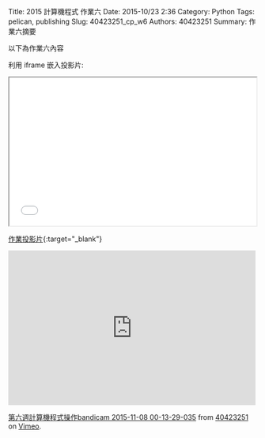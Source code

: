 Title: 2015 計算機程式 作業六
Date: 2015-10/23 2:36
Category: Python
Tags: pelican, publishing
Slug: 40423251_cp_w6
Authors: 40423251
Summary: 作業六摘要

以下為作業六內容

利用 iframe 嵌入投影片:

<iframe src="40423251_cp_w6_p.html" width="500" height="300"></iframe>

[作業投影片](40423251_cp_w6_p.html){:target="_blank"}

<iframe src="https://player.vimeo.com/video/144983217" width="500" height="313" frameborder="0" webkitallowfullscreen mozallowfullscreen allowfullscreen></iframe> <p><a href="https://vimeo.com/144983217">第六週計算機程式操作bandicam 2015-11-08 00-13-29-035</a> from <a href="https://vimeo.com/user45597735">40423251</a> on <a href="https://vimeo.com">Vimeo</a>.</p>